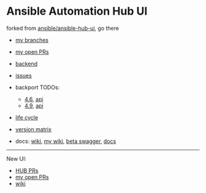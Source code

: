 # Ansible Automation Hub UI

forked from [ansible/ansible-hub-ui](https://github.com/ansible/ansible-hub-ui), go there

* [my branches](https://github.com/himdel/ansible-hub-ui/branches/all)
* [my open PRs](https://github.com/ansible/ansible-hub-ui/pulls/himdel)
* [backend](https://github.com/himdel/galaxy_ng/)

* [issues](https://issues.redhat.com/issues/?filter=-1&jql=assignee%20%3D%20currentUser()%20AND%20resolution%20%3D%20Unresolved%20order%20by%20status%20desc%2C%20updated%20DESC)
* backport TODOs:
  * [4.6](https://github.com/ansible/ansible-hub-ui/pulls?q=is%3Apr+label%3Abackport-4.6+-label%3Abackported-4.6), [api](https://github.com/ansible/galaxy_ng/pulls?q=is%3Apr+label%3Abackport-4.6+-label%3Abackported-4.6)
  * [4.9](https://github.com/ansible/ansible-hub-ui/pulls?q=is%3Apr+label%3Abackport-4.9+-label%3Abackported-4.9), [api](https://github.com/ansible/galaxy_ng/pulls?q=is%3Apr+label%3Abackport-4.9+-label%3Abackported-4.9)
  
* [life cycle](https://access.redhat.com/support/policy/updates/ansible-automation-platform)
* [version matrix](https://github.com/ansible/galaxy_ng/wiki/Galaxy-NG-Version-Matrix)

* docs: [wiki](https://github.com/ansible/galaxy_ng/wiki), [my wiki](https://github.com/himdel/ansible-hub-ui/wiki), [beta swagger](https://beta-galaxy.ansible.com/api/v3/swagger-ui/), [docs](https://ansible.readthedocs.io/projects/galaxy-ng/en/latest/)

---

New UI:

* [HUB PRs](https://github.com/ansible/ansible-ui/pulls?q=is%3Apr+is%3Aopen+label%3AHUB)
* [my open PRs](https://github.com/ansible/ansible-ui/pulls/himdel)
* [wiki](https://github.com/ansible/ansible-ui/wiki)
